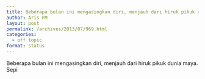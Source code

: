 ```yaml
---
title: Beberapa bulan ini mengasingkan diri, menjauh dari hiruk pikuk dunia maya. Sepi
author: Aris FM
layout: post
permalink: /archives/2013/07/969.html
categories:
  - off topic
format: status
---
```

Beberapa bulan ini mengasingkan diri, menjauh dari hiruk pikuk dunia maya. Sepi